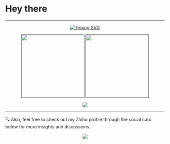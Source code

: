 # Hey there
<!--
Welcome to my digital playground! I’m all about breathing life into stunning visuals through **Computer Graphics** and **Real-Time Rendering**.

🛠 Crafting experiences with **C++**, **Python**, **C#**, and **Unity3D**.

🎓识得一点 **C++**、**Python** 同 **C#** 。🕹️

🏙️香港，而家正埋头攻读计算机图形学同游戏引擎开发。🏙️

🌍技术之余，我都热爱旅游，最钟意嘅城市系爱丁堡。✈️

<p align="center">
  <img title="" src="https://github.com/Remyuu/Remyuu/assets/64857501/0653fb73-ae2f-4e8c-b6cf-16eed7c451fc" alt="IMG_4788" data-align="center" width="247">
</p>

🌐 Discover more about my work and passions at my personal site [remoooo.com](https://remoooo.com). 

📚 For in-depth notes and tutorials on my graphics journey, check out [docs.remoooo.com](https://docs.remoooo.com). 

📧 Interested in collaborating or chatting about tech? Reach out to me at [remthrose@gmail.com](mailto:remthrose@gmail.com). 
-->
----

<p align="center">
  <a href=""><img src="https://readme-typing-svg.demolab.com?font=Fira+Code&size=21&duration=500&pause=200&center=true&vCenter=true&random=false&width=550&separator=%3D&lines=print(%22Hello%2C+World!%22)%3Decho+%22Hello%2C+World!%22%3Dfun+main()+%7B+println(%22Hello%2C+World!%22)+%7D%3DSystem.Console.WriteLine(%22Hello%2C+World!%22);%3D%3C%3Fphp+echo+%22Hello%2C+World!%22;+%3F%3E" alt="Typing SVG" /></a>
</p>

<p align="center">
  <a href="">
    <img height=200 align="center" src="https://github-readme-stats.vercel.app/api?username=Remyuu&show_icons=true&theme=radical" />
  </a>
  <a href="">
    <img height=200 align="center" src="https://github-readme-stats.vercel.app/api/top-langs?username=Remyuu&layout=compact&langs_count=8&card_width=320&theme=radical" />
  </a>
</p>

<p align="center">
  <img alig src="https://github-profile-trophy.vercel.app/?username=Remyuu&column=5&theme=onedark" />
</p>

----

🔍 Also, feel free to check out my Zhihu profile through the social card below for more insights and discussions.

<p align="center">
  <a href="https://www.zhihu.com/people/ycjc-90">
    <img src="https://stats.justsong.cn/api/zhihu?username=ycjc-90&theme=dark"  />
  </a>
</p>

<!--
**Remyuu/Remyuu** is a ✨ _special_ ✨ repository because its `README.md` (this file) appears on your GitHub profile.

<img src="https://stats.justsong.cn/api/zhihu?username=ycjc-90&theme=dark"  />

Here are some ideas to get you started:

- 🔭 I’m currently working on ...
- 🌱 I’m currently learning ...
- 👯 I’m looking to collaborate on ...
- 🤔 I’m looking for help with ...
- 💬 Ask me about ...
- 📫 How to reach me: ...
- 😄 Pronouns: ...
- ⚡ Fun fact: ...
-->
